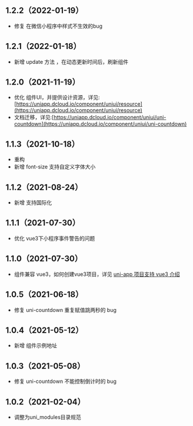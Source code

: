 ## 1.2.2（2022-01-19）

-   修复 在微信小程序中样式不生效的bug

## 1.2.1（2022-01-18）

-   新增 update 方法 ，在动态更新时间后，刷新组件

## 1.2.0（2021-11-19）

-   优化 组件UI，并提供设计资源，详见:[https://uniapp.dcloud.io/component/uniui/resource](https://uniapp.dcloud.io/component/uniui/resource)
-   文档迁移，详见:[https://uniapp.dcloud.io/component/uniui/uni-countdown](https://uniapp.dcloud.io/component/uniui/uni-countdown)

## 1.1.3（2021-10-18）

-   重构
-   新增 font-size 支持自定义字体大小

## 1.1.2（2021-08-24）

-   新增 支持国际化

## 1.1.1（2021-07-30）

-   优化 vue3下小程序事件警告的问题

## 1.1.0（2021-07-30）

-   组件兼容 vue3，如何创建vue3项目，详见 [uni-app 项目支持 vue3 介绍](https://ask.dcloud.net.cn/article/37834)

## 1.0.5（2021-06-18）

-   修复 uni-countdown 重复赋值跳两秒的 bug

## 1.0.4（2021-05-12）

-   新增 组件示例地址

## 1.0.3（2021-05-08）

-   修复 uni-countdown 不能控制倒计时的 bug

## 1.0.2（2021-02-04）

-   调整为uni_modules目录规范
